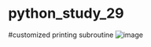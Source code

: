 # python_study_29
#customized printing subroutine
![image](https://github.com/mmogers/python_study_29/assets/86738043/7a8c1c00-edac-45be-b3ac-63630c57f07c)
